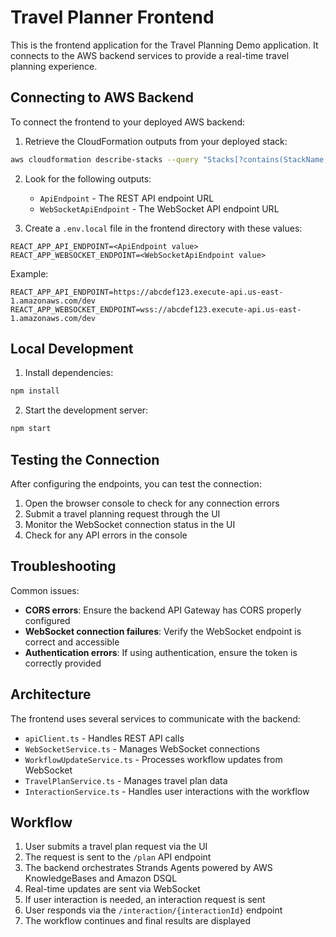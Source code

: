 # Travel Planner Frontend

This is the frontend application for the Travel Planning Demo application. It connects to the AWS backend services to provide a real-time travel planning experience.

## Connecting to AWS Backend

To connect the frontend to your deployed AWS backend:

1. Retrieve the CloudFormation outputs from your deployed stack:

```bash
aws cloudformation describe-stacks --query "Stacks[?contains(StackName, 'infrastructure')].Outputs[*].[OutputKey, OutputValue]" --output table
```

2. Look for the following outputs:
   - `ApiEndpoint` - The REST API endpoint URL
   - `WebSocketApiEndpoint` - The WebSocket API endpoint URL

3. Create a `.env.local` file in the frontend directory with these values:

```
REACT_APP_API_ENDPOINT=<ApiEndpoint value>
REACT_APP_WEBSOCKET_ENDPOINT=<WebSocketApiEndpoint value>
```

Example:
```
REACT_APP_API_ENDPOINT=https://abcdef123.execute-api.us-east-1.amazonaws.com/dev
REACT_APP_WEBSOCKET_ENDPOINT=wss://abcdef123.execute-api.us-east-1.amazonaws.com/dev
```

## Local Development

1. Install dependencies:
```bash
npm install
```

2. Start the development server:
```bash
npm start
```

## Testing the Connection

After configuring the endpoints, you can test the connection:

1. Open the browser console to check for any connection errors
2. Submit a travel planning request through the UI
3. Monitor the WebSocket connection status in the UI
4. Check for any API errors in the console

## Troubleshooting

Common issues:
- **CORS errors**: Ensure the backend API Gateway has CORS properly configured
- **WebSocket connection failures**: Verify the WebSocket endpoint is correct and accessible
- **Authentication errors**: If using authentication, ensure the token is correctly provided

## Architecture

The frontend uses several services to communicate with the backend:

- `apiClient.ts` - Handles REST API calls
- `WebSocketService.ts` - Manages WebSocket connections
- `WorkflowUpdateService.ts` - Processes workflow updates from WebSocket
- `TravelPlanService.ts` - Manages travel plan data
- `InteractionService.ts` - Handles user interactions with the workflow

## Workflow

1. User submits a travel plan request via the UI
2. The request is sent to the `/plan` API endpoint
3. The backend orchestrates Strands Agents powered by AWS KnowledgeBases and Amazon DSQL
4. Real-time updates are sent via WebSocket
5. If user interaction is needed, an interaction request is sent
6. User responds via the `/interaction/{interactionId}` endpoint
7. The workflow continues and final results are displayed 